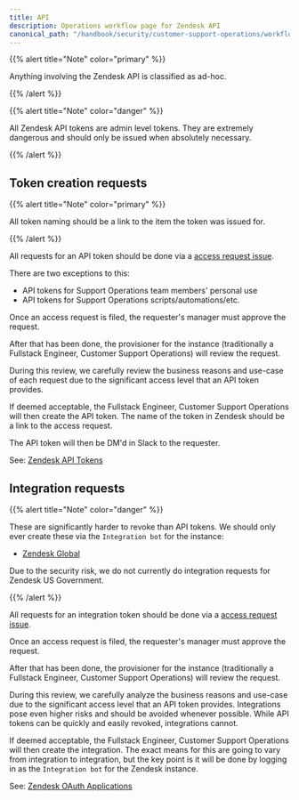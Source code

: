 ```yaml
---
title: API
description: Operations workflow page for Zendesk API
canonical_path: "/handbook/security/customer-support-operations/workflows/zendesk/api"
---
```


{{% alert title="Note" color="primary" %}}

Anything involving the Zendesk API is classified as ad-hoc.

{{% /alert %}}

{{% alert title="Note" color="danger" %}}

All Zendesk API tokens are admin level tokens. They are extremely dangerous and should only be issued when absolutely necessary.

{{% /alert %}}

## Token creation requests

{{% alert title="Note" color="primary" %}}

All token naming should be a link to the item the token was issued for.

{{% /alert %}}

All requests for an API token should be done via a [access request issue](https://gitlab.com/gitlab-com/team-member-epics/access-requests/-/issues/new?issuable_template=API_Token_Request).

There are two exceptions to this:

- API tokens for Support Operations team members' personal use
- API tokens for Support Operations scripts/automations/etc.

Once an access request is filed, the requester's manager must approve the request.

After that has been done, the provisioner for the instance (traditionally a Fullstack Engineer, Customer Support Operations) will review the request.

During this review, we carefully review the business reasons and use-case of each request due to the significant access level that an API token provides. 

If deemed acceptable, the Fullstack Engineer, Customer Support Operations will then create the API token. The name of the token in Zendesk should be a link to the access request.

The API token will then be DM'd in Slack to the requester.

See: [Zendesk API Tokens](/handbook/security/customer-support-operations/workflows/token-rotation/#for-zendesk-api-tokens)

## Integration requests

{{% alert title="Note" color="danger" %}}

These are significantly harder to revoke than API tokens. We should only ever create these via the `Integration bot` for the instance:

- [Zendesk Global](https://gitlab.zendesk.com/agent/users/370415907240)

Due to the security risk, we do not currently do integration requests for Zendesk US Government.

{{% /alert %}}

All requests for an integration token should be done via a [access request issue](https://gitlab.com/gitlab-com/team-member-epics/access-requests/-/issues/new?issuable_template=API_Token_Request).

Once an access request is filed, the requester's manager must approve the request.

After that has been done, the provisioner for the instance (traditionally a Fullstack Engineer, Customer Support Operations) will review the request.

During this review, we carefully analyze the business reasons and use-case due to the significant access level that an API token provides. Integrations pose even higher risks and should be avoided whenever possible. While API tokens can be quickly and easily revoked, integrations cannot.

If deemed acceptable, the Fullstack Engineer, Customer Support Operations will then create the integration. The exact means for this are going to vary from integration to integration, but the key point is it will be done by logging in as the `Integration bot` for the Zendesk instance.

See: [Zendesk OAuth Applications](/handbook/security/customer-support-operations/workflows/token-rotation/#integrating-a-new-oauth-application-into-zendesk)
